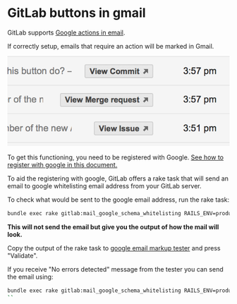 # GitLab buttons in gmail

GitLab supports [Google actions in email](https://developers.google.com/gmail/markup/actions/actions-overview).

If correctly setup, emails that require an action will be marked in Gmail.

![gitlab_actions](gitlab_actions.png)

To get this functioning, you need to be registered with Google.
[See how to register with google in this document.](https://developers.google.com/gmail/markup/registering-with-google)

To aid the registering with google, GitLab offers a rake task that will send an email to google whitelisting email address from your GitLab server.

To check what would be sent to the google email address, run the rake task:

```bash
bundle exec rake gitlab:mail_google_schema_whitelisting RAILS_ENV=production
```

**This will not send the email but give you the output of how the mail will look.**

Copy the output of the rake task to [google email markup tester](https://www.google.com/webmasters/markup-tester/u/0/) and press "Validate".

If you receive "No errors detected" message from the tester you can send the email using:

```bash
bundle exec rake gitlab:mail_google_schema_whitelisting RAILS_ENV=production SEND=true
``
